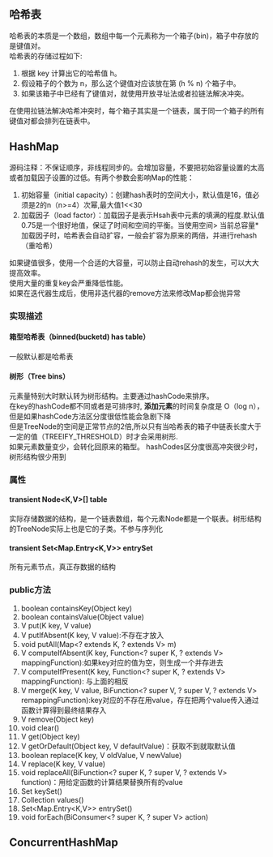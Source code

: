 ## 哈希表
哈希表的本质是一个数组，数组中每一个元素称为一个箱子(bin)，箱子中存放的是键值对。  
哈希表的存储过程如下:
1. 根据 key 计算出它的哈希值 h。
2. 假设箱子的个数为 n，那么这个键值对应该放在第 (h % n) 个箱子中。
3. 如果该箱子中已经有了键值对，就使用开放寻址法或者拉链法解决冲突。  
  
在使用拉链法解决哈希冲突时，每个箱子其实是一个链表，属于同一个箱子的所有键值对都会排列在链表中。

## HashMap

源码注释：不保证顺序，非线程同步的。会增加容量，不要把初始容量设置的太高或者加载因子设置的过低。有两个参数会影响Map的性能：
1. 初始容量（initial capacity）：创建hash表时的空间大小，默认值是16，值必须是2的n（n>=4）次幂,最大值1<<30
2. 加载因子（load factor）：加载因子是表示Hsah表中元素的填满的程度.默认值0.75是一个很好地值，保证了时间和空间的平衡。当使用空间> 当前总容量*加载因子时，哈希表会自动扩容，一般会扩容为原来的两倍，并进行rehash（重哈希） 
  
如果键值很多，使用一个合适的大容量，可以防止自动rehash的发生，可以大大提高效率。  
使用大量的重复key会严重降低性能。  
如果在迭代器生成后，使用非迭代器的remove方法来修改Map都会抛异常

### 实现描述
#### 箱型哈希表（binned(bucketd) has table）
一般默认都是哈希表
#### 树形（Tree bins）
元素量特别大时默认转为树形结构。主要通过hashCode来排序。  
在key的hashCode都不同或者是可排序时, **添加元素**的时间复杂度是 O（log n），但是如果hashCode方法区分度很低性能会急剧下降  
但是TreeNode的空间是正常节点的2倍,所以只有当哈希表的箱子中链表长度大于一定的值（TREEIFY_THRESHOLD）时才会采用树形.  
如果元素数量变少，会转化回原来的箱型。
hashCodes区分度很高冲突很少时，树形结构很少用到

### 属性
#### transient Node<K,V>[] table
实际存储数据的结构，是一个链表数组，每个元素Node都是一个联表。树形结构的TreeNode实际上也是它的子类。不参与序列化
#### transient Set<Map.Entry<K,V>> entrySet
所有元素节点，真正存数据的结构

###  public方法
1. boolean containsKey(Object key)
2. boolean containsValue(Object value)
3. V put(K key, V value)
4. V putIfAbsent(K key, V value):不存在才放入
5. void putAll(Map<? extends K, ? extends V> m)
5. V computeIfAbsent(K key, Function<? super K, ? extends V> mappingFunction):如果key对应的值为空，则生成一个并存进去
5. V computeIfPresent(K key, Function<? super K, ? extends V> mappingFunction): 与上面的相反
5. V merge(K key, V value, BiFunction<? super V, ? super V, ? extends V> remappingFunction):key对应的不存在用value，存在把两个value传入通过函数计算得到最终结果存入
6. V remove(Object key)
7. void clear()
8. V get(Object key)
8. V getOrDefault(Object key, V defaultValue)：获取不到就取默认值
9. boolean replace(K key, V oldValue, V newValue)
9. V replace(K key, V value)
9. void replaceAll(BiFunction<? super K, ? super V, ? extends V> function)：用给定函数的计算结果替换所有的value 
10. Set<K> keySet()
11. Collection<V> values()
12. Set<Map.Entry<K,V>> entrySet()  
13. void forEach(BiConsumer<? super K, ? super V> action) 

## ConcurrentHashMap
